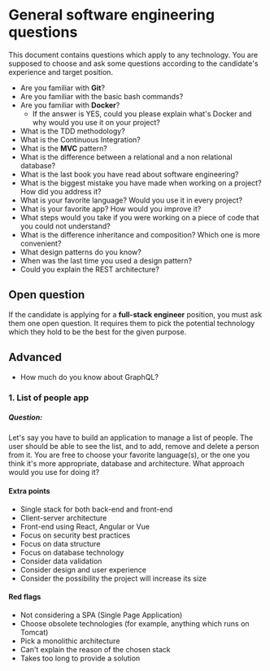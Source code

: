 # General software engineering questions

This document contains questions which apply to any technology. You are supposed to choose and ask some questions according to the candidate's experience and target position.

- Are you familiar with **Git**?
- Are you familiar with the basic bash commands?
- Are you familiar with **Docker**?
    * If the answer is YES, could you please explain what's Docker and why would you use it on your project?
- What is the TDD methodology?
- What is the Continuous Integration?
- What is the **MVC** pattern?
- What is the difference between a relational and a non relational database?
- What is the last book you have read about software engineering?
- What is the biggest mistake you have made when working on a project? How did you address it?
- What is your favorite language? Would you use it in every project?
- What is your favorite app? How would you improve it?
- What steps would you take if you were working on a piece of code that you could not understand?
- What is the difference inheritance and composition? Which one is more convenient?
- What design patterns do you know?
- When was the last time you used a design pattern?
- Could you explain the REST architecture?


## Open question

If the candidate is applying for a **full-stack engineer** position, you must ask them one open question. It requires them to pick the potential technology which they hold to be the best for the given purpose.

## Advanced

- How much do you know about GraphQL?

### 1. List of people app

##### Question:

Let's say you have to build an application to manage a list of people. The user should be able to see the list, and to add, remove and delete a person from it. You are free to choose your favorite language(s), or the one you think it's more appropriate, database and architecture. What approach would you use for doing it?

#### Extra points

- Single stack for both back-end and front-end
- Client-server architecture
- Front-end using React, Angular or Vue
- Focus on security best practices
- Focus on data structure
- Focus on database technology
- Consider data validation
- Consider design and user experience
- Consider the possibility the project will increase its size

#### Red flags

- Not considering a SPA (Single Page Application)
- Choose obsolete technologies (for example, anything which runs on Tomcat)
- Pick a monolithic architecture
- Can't explain the reason of the chosen stack
- Takes too long to provide a solution
